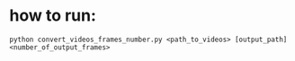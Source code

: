 # how to run:

```
python convert_videos_frames_number.py <path_to_videos> [output_path] <number_of_output_frames>
```

